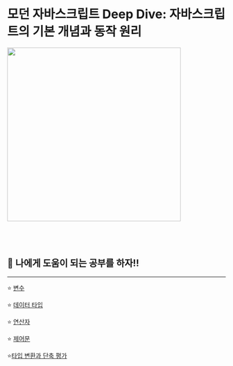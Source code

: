 # 모던 자바스크립트 Deep Dive: 자바스크립트의 기본 개념과 동작 원리

<img src="https://image.yes24.com/goods/92742567/XL" width="400px">

<br>
<br>
<br>
<br>

## 👊 나에게 도움이 되는 공부를 하자!!

---

⭐️ [변수](https://github.com/woong99/JS-DeepDive/blob/master/%EB%B3%80%EC%88%98.md)

⭐️ [데이터 타입](https://github.com/woong99/JS-DeepDive/blob/master/%EB%8D%B0%EC%9D%B4%ED%84%B0%20%ED%83%80%EC%9E%85.md)

⭐️ [연산자](https://github.com/woong99/JS-DeepDive/blob/master/%EC%97%B0%EC%82%B0%EC%9E%90.md)

⭐️ [제어문](https://github.com/woong99/JS-DeepDive/blob/master/%EC%A0%9C%EC%96%B4%EB%AC%B8.md)

⭐️[타입 변환과 단축 평가](https://github.com/woong99/JS-DeepDive/blob/master/%ED%83%80%EC%9E%85%20%EB%B3%80%ED%99%98%EA%B3%BC%20%EB%8B%A8%EC%B6%95%20%ED%8F%89%EA%B0%80.md)
